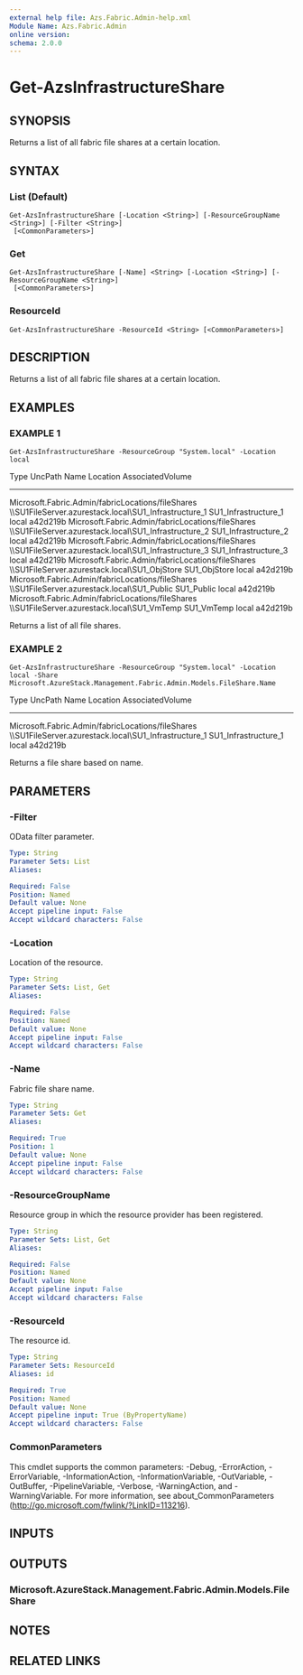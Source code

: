 ```yaml
---
external help file: Azs.Fabric.Admin-help.xml
Module Name: Azs.Fabric.Admin
online version:
schema: 2.0.0
---
```


# Get-AzsInfrastructureShare

## SYNOPSIS
Returns a list of all fabric file shares at a certain location.

## SYNTAX

### List (Default)
```
Get-AzsInfrastructureShare [-Location <String>] [-ResourceGroupName <String>] [-Filter <String>]
 [<CommonParameters>]
```

### Get
```
Get-AzsInfrastructureShare [-Name] <String> [-Location <String>] [-ResourceGroupName <String>]
 [<CommonParameters>]
```

### ResourceId
```
Get-AzsInfrastructureShare -ResourceId <String> [<CommonParameters>]
```

## DESCRIPTION
Returns a list of all fabric file shares at a certain location.

## EXAMPLES

### EXAMPLE 1
```
Get-AzsInfrastructureShare -ResourceGroup "System.local" -Location local
```

Type                                              UncPath                                               Name                 Location AssociatedVolume
----                                              -------                                               ----                 -------- ----------------
Microsoft.Fabric.Admin/fabricLocations/fileShares \\\\SU1FileServer.azurestack.local\SU1_Infrastructure_1 SU1_Infrastructure_1 local    a42d219b
Microsoft.Fabric.Admin/fabricLocations/fileShares \\\\SU1FileServer.azurestack.local\SU1_Infrastructure_2 SU1_Infrastructure_2 local    a42d219b
Microsoft.Fabric.Admin/fabricLocations/fileShares \\\\SU1FileServer.azurestack.local\SU1_Infrastructure_3 SU1_Infrastructure_3 local    a42d219b
Microsoft.Fabric.Admin/fabricLocations/fileShares \\\\SU1FileServer.azurestack.local\SU1_ObjStore         SU1_ObjStore         local    a42d219b
Microsoft.Fabric.Admin/fabricLocations/fileShares \\\\SU1FileServer.azurestack.local\SU1_Public           SU1_Public           local    a42d219b
Microsoft.Fabric.Admin/fabricLocations/fileShares \\\\SU1FileServer.azurestack.local\SU1_VmTemp           SU1_VmTemp           local    a42d219b

Returns a list of all file shares.

### EXAMPLE 2
```
Get-AzsInfrastructureShare -ResourceGroup "System.local" -Location local -Share Microsoft.AzureStack.Management.Fabric.Admin.Models.FileShare.Name
```

Type                                              UncPath                                               Name                 Location AssociatedVolume
----                                              -------                                               ----                 -------- ----------------
Microsoft.Fabric.Admin/fabricLocations/fileShares \\\\SU1FileServer.azurestack.local\SU1_Infrastructure_1 SU1_Infrastructure_1 local    a42d219b

Returns a file share based on name.

## PARAMETERS

### -Filter
OData filter parameter.

```yaml
Type: String
Parameter Sets: List
Aliases:

Required: False
Position: Named
Default value: None
Accept pipeline input: False
Accept wildcard characters: False
```

### -Location
Location of the resource.

```yaml
Type: String
Parameter Sets: List, Get
Aliases:

Required: False
Position: Named
Default value: None
Accept pipeline input: False
Accept wildcard characters: False
```

### -Name
Fabric file share name.

```yaml
Type: String
Parameter Sets: Get
Aliases:

Required: True
Position: 1
Default value: None
Accept pipeline input: False
Accept wildcard characters: False
```

### -ResourceGroupName
Resource group in which the resource provider has been registered.

```yaml
Type: String
Parameter Sets: List, Get
Aliases:

Required: False
Position: Named
Default value: None
Accept pipeline input: False
Accept wildcard characters: False
```

### -ResourceId
The resource id.

```yaml
Type: String
Parameter Sets: ResourceId
Aliases: id

Required: True
Position: Named
Default value: None
Accept pipeline input: True (ByPropertyName)
Accept wildcard characters: False
```

### CommonParameters
This cmdlet supports the common parameters: -Debug, -ErrorAction, -ErrorVariable, -InformationAction, -InformationVariable, -OutVariable, -OutBuffer, -PipelineVariable, -Verbose, -WarningAction, and -WarningVariable. For more information, see about_CommonParameters (http://go.microsoft.com/fwlink/?LinkID=113216).

## INPUTS

## OUTPUTS

### Microsoft.AzureStack.Management.Fabric.Admin.Models.FileShare

## NOTES

## RELATED LINKS
